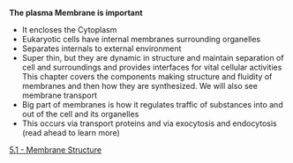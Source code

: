 **The plasma Membrane is important**
  - It encloses the Cytoplasm
  - Eukaryotic cells have internal membranes surrounding organelles
  - Separates internals to external environment
  - Super thin, but they are dynamic in structure and maintain separation of cell and surroundings and provides interfaces for vital cellular activities
This chapter covers the components making structure and fluidity of membranes and then how they are synthesized. We will also see membrane transport
  - Big part of membranes is how it regulates traffic of substances into and out of the cell and its organelles
  - This occurs via transport proteins and via exocytosis and endocytosis (read ahead to learn more)

[5.1 - Membrane Structure](https://github.com/MCBasterSheet/MCBasterSheet/blob/main/MCB150/pages/5.1%20-%20Membrane%20Structure.md)
